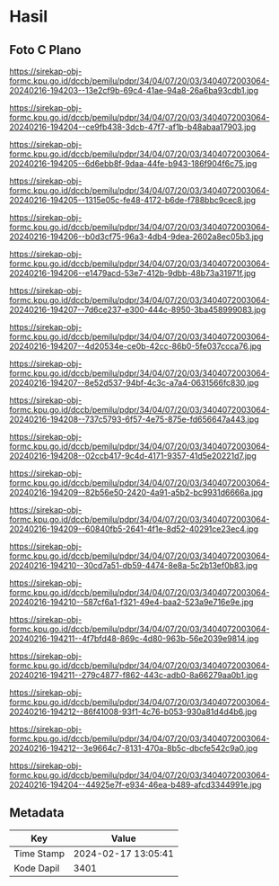 # Hasil

## Foto C Plano

https://sirekap-obj-formc.kpu.go.id/dccb/pemilu/pdpr/34/04/07/20/03/3404072003064-20240216-194203--13e2cf9b-69c4-41ae-94a8-26a6ba93cdb1.jpg

https://sirekap-obj-formc.kpu.go.id/dccb/pemilu/pdpr/34/04/07/20/03/3404072003064-20240216-194204--ce9fb438-3dcb-47f7-af1b-b48abaa17903.jpg

https://sirekap-obj-formc.kpu.go.id/dccb/pemilu/pdpr/34/04/07/20/03/3404072003064-20240216-194205--6d6ebb8f-9daa-44fe-b943-186f904f6c75.jpg

https://sirekap-obj-formc.kpu.go.id/dccb/pemilu/pdpr/34/04/07/20/03/3404072003064-20240216-194205--1315e05c-fe48-4172-b6de-f788bbc9cec8.jpg

https://sirekap-obj-formc.kpu.go.id/dccb/pemilu/pdpr/34/04/07/20/03/3404072003064-20240216-194206--b0d3cf75-96a3-4db4-9dea-2602a8ec05b3.jpg

https://sirekap-obj-formc.kpu.go.id/dccb/pemilu/pdpr/34/04/07/20/03/3404072003064-20240216-194206--e1479acd-53e7-412b-9dbb-48b73a31971f.jpg

https://sirekap-obj-formc.kpu.go.id/dccb/pemilu/pdpr/34/04/07/20/03/3404072003064-20240216-194207--7d6ce237-e300-444c-8950-3ba458999083.jpg

https://sirekap-obj-formc.kpu.go.id/dccb/pemilu/pdpr/34/04/07/20/03/3404072003064-20240216-194207--4d20534e-ce0b-42cc-86b0-5fe037ccca76.jpg

https://sirekap-obj-formc.kpu.go.id/dccb/pemilu/pdpr/34/04/07/20/03/3404072003064-20240216-194207--8e52d537-94bf-4c3c-a7a4-0631566fc830.jpg

https://sirekap-obj-formc.kpu.go.id/dccb/pemilu/pdpr/34/04/07/20/03/3404072003064-20240216-194208--737c5793-6f57-4e75-875e-fd656647a443.jpg

https://sirekap-obj-formc.kpu.go.id/dccb/pemilu/pdpr/34/04/07/20/03/3404072003064-20240216-194208--02ccb417-9c4d-4171-9357-41d5e20221d7.jpg

https://sirekap-obj-formc.kpu.go.id/dccb/pemilu/pdpr/34/04/07/20/03/3404072003064-20240216-194209--82b56e50-2420-4a91-a5b2-bc9931d6666a.jpg

https://sirekap-obj-formc.kpu.go.id/dccb/pemilu/pdpr/34/04/07/20/03/3404072003064-20240216-194209--60840fb5-2641-4f1e-8d52-40291ce23ec4.jpg

https://sirekap-obj-formc.kpu.go.id/dccb/pemilu/pdpr/34/04/07/20/03/3404072003064-20240216-194210--30cd7a51-db59-4474-8e8a-5c2b13ef0b83.jpg

https://sirekap-obj-formc.kpu.go.id/dccb/pemilu/pdpr/34/04/07/20/03/3404072003064-20240216-194210--587cf6a1-f321-49e4-baa2-523a9e716e9e.jpg

https://sirekap-obj-formc.kpu.go.id/dccb/pemilu/pdpr/34/04/07/20/03/3404072003064-20240216-194211--4f7bfd48-869c-4d80-963b-56e2039e9814.jpg

https://sirekap-obj-formc.kpu.go.id/dccb/pemilu/pdpr/34/04/07/20/03/3404072003064-20240216-194211--279c4877-f862-443c-adb0-8a66279aa0b1.jpg

https://sirekap-obj-formc.kpu.go.id/dccb/pemilu/pdpr/34/04/07/20/03/3404072003064-20240216-194212--86f41008-93f1-4c76-b053-930a81d4d4b6.jpg

https://sirekap-obj-formc.kpu.go.id/dccb/pemilu/pdpr/34/04/07/20/03/3404072003064-20240216-194212--3e9664c7-8131-470a-8b5c-dbcfe542c9a0.jpg

https://sirekap-obj-formc.kpu.go.id/dccb/pemilu/pdpr/34/04/07/20/03/3404072003064-20240216-194204--44925e7f-e934-46ea-b489-afcd3344991e.jpg


## Metadata

| Key        | Value               |
| ---------- | ------------------- |
| Time Stamp | 2024-02-17 13:05:41 |
| Kode Dapil | 3401                |



